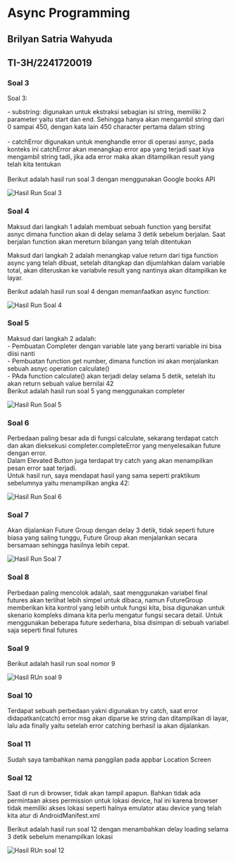 # Async Programming
## Brilyan Satria Wahyuda
## TI-3H/2241720019
### Soal 3
<p>Soal 3: <br> </p>
- substring: digunakan untuk ekstraksi sebagian isi string, memiliki 2 parameter yaitu start dan end. Sehingga hanya akan mengambil string dari 0 sampai 450, dengan kata lain 450 character pertama dalam string
<br><br>
- catchError digunakan untuk menghandle error di operasi asnyc, pada konteks ini catchError akan menangkap error apa yang terjadi saat kiya mengambil string tadi, jika ada error maka akan ditampilkan result yang telah kita tentukan
<br><br>
Berikut adalah hasil run soal 3 dengan menggunakan Google books API<br>

![Hasil Run Soal 3](soal3.gif)

### Soal 4
<p>Maksud dari langkah 1 adalah membuat sebuah function yang bersifat asnyc dimana function akan di delay selama 3 detik sebelum berjalan. Saat berjalan function akan mereturn bilangan yang telah ditentukan</p>
<p>Maksud dari langkah 2 adalah menangkap value return dari tiga function async yang telah dibuat, setelah ditangkap dan dijumlahkan dalam variable total, akan diteruskan ke variabvle result yang nantinya akan ditampilkan ke layar.</p>
<p>Berikut adalah hasil run soal 4 dengan memanfaatkan async function:</p>

![Hasil Run Soal 4](soal4.gif)

### Soal 5
<p>Maksud dari langkah 2 adalah: <br>
- Pembuatan Completer dengan variable late yang berarti variable ini bisa diisi nanti 
  <br> - Pembuatan function get number, dimana function ini akan menjalankan sebuah asnyc operation calculate()
  <br> - PAda function calculate() akan terjadi delay selama 5 detik, setelah itu akan return sebuah value bernilai 42
  <br> Berikut adalah hasil run soal 5 yang menggunakan completer
  
  ![Hasil Run Soal 5](soal5.gif)
</p>

### Soal 6
<p>Perbedaan paling besar ada di fungsi calculate, sekarang terdapat catch dan akan dieksekusi completer.completeError yang menyelesaikan future dengan error. <br> Dalam Elevated Button juga terdapat try catch yang akan menampilkan pesan error saat terjadi. <br>Untuk hasil run, saya mendapat hasil yang sama seperti praktikum sebelumnya yaitu menampilkan angka 42: 

 ![Hasil Run Soal 6](soal6.gif)
</p>

### Soal 7
<p>Akan dijalankan Future Group dengan delay 3 detik, tidak seperti future biasa yang saling tunggu, Future Group akan menjalankan secara bersamaan sehingga hasilnya lebih cepat.</p>

 ![Hasil Run Soal 7](soal7.gif)

 ### Soal 8
 <p>Perbedaan paling mencolok adalah, saat menggunakan variabel final futures akan terlihat lebih simpel untuk dibaca, namun FutureGroup memberikan kita kontrol yang lebih untuk fungsi kita, bisa digunakan untuk skenario kompleks dimana kita perlu mengatur fungsi secara detail. Untuk menggunakan beberapa future sederhana, bisa disimpan di sebuah variabel saja seperti final futures</p>

 ### Soal 9
 
 <p>Berikut adalah hasil run soal nomor 9 </p>

 ![Hasil RUn soal 9](soal9.gif)

 ### Soal 10
 <p>Terdapat sebuah perbedaan yakni digunakan try catch, saat error didapatkan(catch) error msg akan diparse ke string dan ditampilkan di layar, lalu ada finally yaitu setelah error catching berhasil ia akan dijalankan.</p>

 ### Soal 11
 <p>Sudah saya tambahkan nama panggilan pada appbar Location Screen</p>

 ### Soal 12 
 <p>Saat di run di browser, tidak akan tampil apapun. Bahkan tidak ada permintaan akses permission untuk lokasi device, hal ini karena browser tidak memiliki akses lokasi seperti halnya emulator atau device yang telah kita atur di AndroidManifest.xml</p>
 <p>Berikut adalah hasil run soal 12 dengan menambahkan delay loading selama 3 detik sebelum menampilkan lokasi </p>

  ![Hasil RUn soal 12](soal12.gif)
